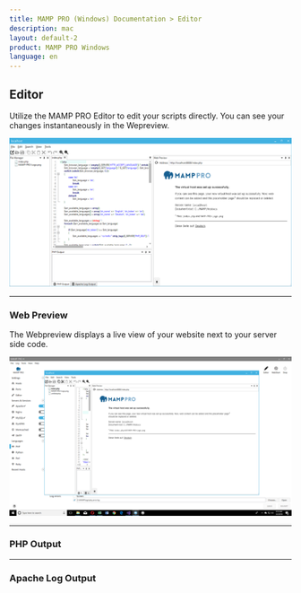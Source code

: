 ```yaml
---
title: MAMP PRO (Windows) Documentation > Editor
description: mac
layout: default-2
product: MAMP PRO Windows
language: en
---
```


## Editor

Utilize the MAMP PRO Editor to edit your scripts directly. You can see your changes instantaneously in the Wepreview.

![MAMP](/en/MAMP-PRO-Windows/Editor/Editor.png)

---

### Web Preview

The Webpreview displays a live view of your website next to your server side code. 

![MAMP](/en/MAMP-PRO-Windows/Editor/webPreview.png)

---

### PHP Output

---

### Apache Log Output

